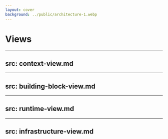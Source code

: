 ```yaml
---
layout: cover
background: ../public/architecture-1.webp
---
```


# Views


---
src: context-view.md
---


---
src: building-block-view.md
---


---
src: runtime-view.md
---


---
src: infrastructure-view.md
---

